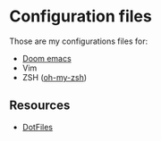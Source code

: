 # Configuration files

Those are my configurations files for:

- [Doom emacs](https://github.com/hlissner/doom-emacs)
- Vim
- ZSH ([oh-my-zsh](https://ohmyz.sh/))

## Resources

- [DotFiles](https://dotfiles.github.io/)

